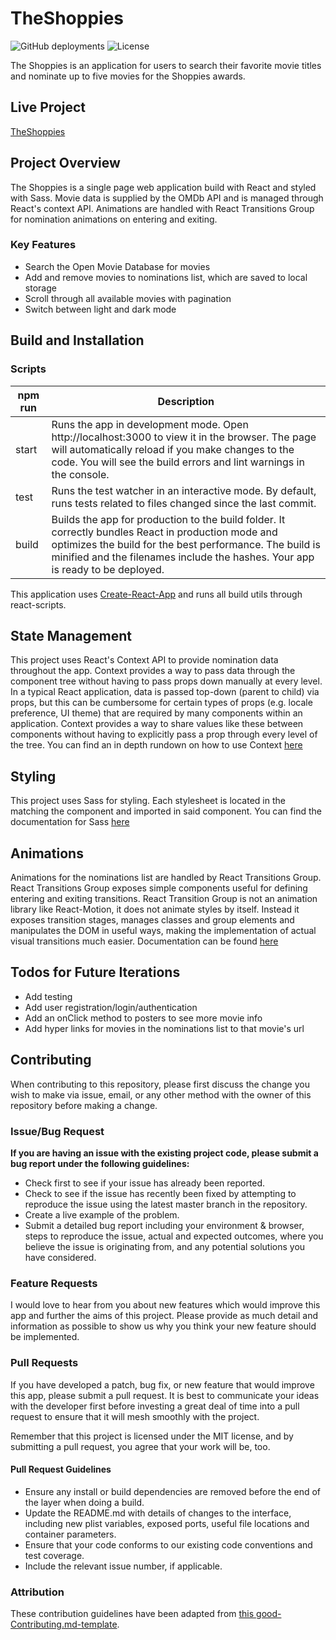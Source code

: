 # TheShoppies
![GitHub deployments](https://img.shields.io/github/deployments/rjcrter11/TheShoppies/production?label=Vercel&logo=vercel&style=flat-square)
![License](https://img.shields.io/github/license/rjcrter11/TheShoppies?style=flat-square)

The Shoppies is an application for users to search their favorite movie titles and nominate up to five movies for the Shoppies awards.

## Live Project
[TheShoppies](https://the-shoppies-vert.vercel.app/)
## Project Overview 
The Shoppies is a single page web application build with React and styled with Sass. Movie data is supplied by the OMDb API and is managed through React's context API. 
Animations are handled with React Transitions Group for nomination animations on entering and exiting. 

### Key Features
- Search the Open Movie Database for movies
- Add and remove movies to nominations list, which are saved to local storage
- Scroll through all available movies with pagination
- Switch between light and dark mode

## Build and Installation

### Scripts 

| npm run | Description                                                                                                                                                                                                                                      |
| ------- | ------------------------------------------------------------------------------------------------------------------------------------------------------------------------------------------------------------------------------------------------ |
| start   | Runs the app in development mode. Open http://localhost:3000 to view it in the browser. The page will automatically reload if you make changes to the code. You will see the build errors and lint warnings in the console.                      |
| test    | Runs the test watcher in an interactive mode. By default, runs tests related to files changed since the last commit.                                                                                                                             |
| build   | Builds the app for production to the build folder. It correctly bundles React in production mode and optimizes the build for the best performance. The build is minified and the filenames include the hashes. Your app is ready to be deployed. |

This application uses [Create-React-App](https://github.com/facebook/create-react-app) and runs all build utils through react-scripts.

## State Management 
This project uses React's Context API to provide nomination data throughout the app. 
Context provides a way to pass data through the component tree without having to pass props down manually at every level.
In a typical React application, data is passed top-down (parent to child) via props, but this can be cumbersome for certain types of props (e.g. locale preference, UI theme) that are required by many components within an application. Context provides a way to share values like these between components without having to explicitly pass a prop through every level of the tree.
You can find an in depth rundown on how to use Context [here](https://reactjs.org/docs/context.html)

## Styling 

This project uses Sass for styling. Each stylesheet is located in the matching the component and imported in said component.
You can find the documentation for Sass [here](https://sass-lang.com/documentation)

## Animations 
Animations for the nominations list are handled by React Transitions Group. 
React Transitions Group exposes simple components useful for defining entering and exiting transitions. React Transition Group is not an animation library like React-Motion, it does not animate styles by itself. Instead it exposes transition stages, manages classes and group elements and manipulates the DOM in useful ways, making the implementation of actual visual transitions much easier.
Documentation can be found [here](https://reactcommunity.org/react-transition-group/)

## Todos for Future Iterations
- Add testing
- Add user registration/login/authentication
- Add an onClick method to posters to see more movie info 
- Add hyper links for movies in the nominations list to that movie's url
## Contributing

When contributing to this repository, please first discuss the change you wish to make via issue, email, or any other method with the owner of this repository before making a change.


### Issue/Bug Request

**If you are having an issue with the existing project code, please submit a bug report under the following guidelines:**

- Check first to see if your issue has already been reported.
- Check to see if the issue has recently been fixed by attempting to reproduce the issue using the latest master branch in the repository.
- Create a live example of the problem.
- Submit a detailed bug report including your environment & browser, steps to reproduce the issue, actual and expected outcomes, where you believe the issue is originating from, and any potential solutions you have considered.

### Feature Requests

I would love to hear from you about new features which would improve this app and further the aims of this project. Please provide as much detail and information as possible to show us why you think your new feature should be implemented.

### Pull Requests

If you have developed a patch, bug fix, or new feature that would improve this app, please submit a pull request. It is best to communicate your ideas with the developer first before investing a great deal of time into a pull request to ensure that it will mesh smoothly with the project.

Remember that this project is licensed under the MIT license, and by submitting a pull request, you agree that your work will be, too.

#### Pull Request Guidelines

- Ensure any install or build dependencies are removed before the end of the layer when doing a build.
- Update the README.md with details of changes to the interface, including new plist variables, exposed ports, useful file locations and container parameters.
- Ensure that your code conforms to our existing code conventions and test coverage.
- Include the relevant issue number, if applicable.

### Attribution

These contribution guidelines have been adapted from [this good-Contributing.md-template](https://gist.github.com/PurpleBooth/b24679402957c63ec426).